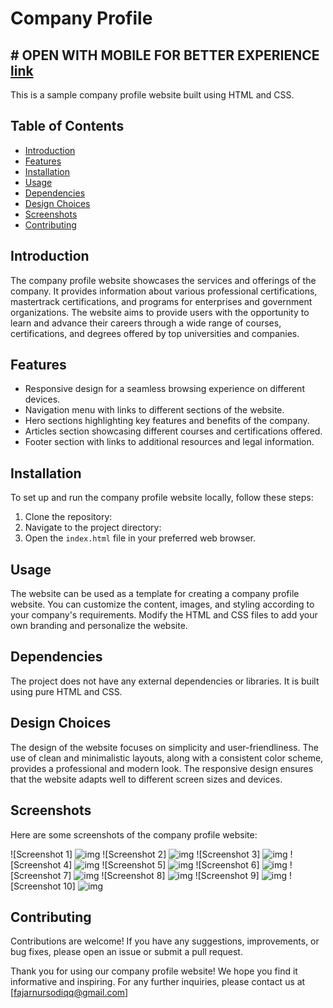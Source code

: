 # Company Profile

## # OPEN WITH MOBILE FOR BETTER EXPERIENCE <a href="http://fajarlab.site/" target="_blank">link</a>

This is a sample company profile website built using HTML and CSS.

## Table of Contents

- [Introduction](#introduction)
- [Features](#features)
- [Installation](#installation)
- [Usage](#usage)
- [Dependencies](#dependencies)
- [Design Choices](#design-choices)
- [Screenshots](#screenshots)
- [Contributing](#contributing)

## Introduction

The company profile website showcases the services and offerings of the company. It provides information about various professional certifications, mastertrack certifications, and programs for enterprises and government organizations. The website aims to provide users with the opportunity to learn and advance their careers through a wide range of courses, certifications, and degrees offered by top universities and companies.

## Features

- Responsive design for a seamless browsing experience on different devices.
- Navigation menu with links to different sections of the website.
- Hero sections highlighting key features and benefits of the company.
- Articles section showcasing different courses and certifications offered.
- Footer section with links to additional resources and legal information.

## Installation

To set up and run the company profile website locally, follow these steps:

1. Clone the repository:
2. Navigate to the project directory:
3. Open the `index.html` file in your preferred web browser.

## Usage

The website can be used as a template for creating a company profile website. You can customize the content, images, and styling according to your company's requirements. Modify the HTML and CSS files to add your own branding and personalize the website.

## Dependencies

The project does not have any external dependencies or libraries. It is built using pure HTML and CSS.

## Design Choices

The design of the website focuses on simplicity and user-friendliness. The use of clean and minimalistic layouts, along with a consistent color scheme, provides a professional and modern look. The responsive design ensures that the website adapts well to different screen sizes and devices.

## Screenshots

Here are some screenshots of the company profile website:

![Screenshot 1] ![img](https://github.com/RevoU-FSSE-2/week-5-fajarnursodiqq/blob/main/imeges/18.png)
![Screenshot 2] ![img](https://github.com/RevoU-FSSE-2/week-5-fajarnursodiqq/blob/main/imeges/19.png)
![Screenshot 3] ![img](https://github.com/RevoU-FSSE-2/week-5-fajarnursodiqq/blob/main/imeges/20.png)
![Screenshot 4] ![img](https://github.com/RevoU-FSSE-2/week-5-fajarnursodiqq/blob/main/imeges/21.png)
![Screenshot 5] ![img](https://github.com/RevoU-FSSE-2/week-5-fajarnursodiqq/blob/main/imeges/22.png)
![Screenshot 6] ![img](https://github.com/RevoU-FSSE-2/week-5-fajarnursodiqq/blob/main/imeges/23.png)
![Screenshot 7] ![img](https://github.com/RevoU-FSSE-2/week-5-fajarnursodiqq/blob/main/imeges/24.png)
![Screenshot 8] ![img](https://github.com/RevoU-FSSE-2/week-5-fajarnursodiqq/blob/main/imeges/25.png)
![Screenshot 9] ![img](https://github.com/RevoU-FSSE-2/week-5-fajarnursodiqq/blob/main/imeges/26.png)
![Screenshot 10] ![img](https://github.com/RevoU-FSSE-2/week-5-fajarnursodiqq/blob/main/imeges/27.png)

## Contributing

Contributions are welcome! If you have any suggestions, improvements, or bug fixes, please open an issue or submit a pull request.

Thank you for using our company profile website! We hope you find it informative and inspiring. For any further inquiries, please contact us at [fajarnursodiqq@gmail.com]
